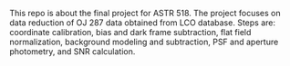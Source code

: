 This repo is about the final project for ASTR 518. The project focuses on data reduction of OJ 287 data obtained from LCO database. 
Steps are: coordinate calibration, bias and dark frame subtraction, flat field normalization, background modeling and subtraction, PSF and aperture photometry, and SNR calculation.
